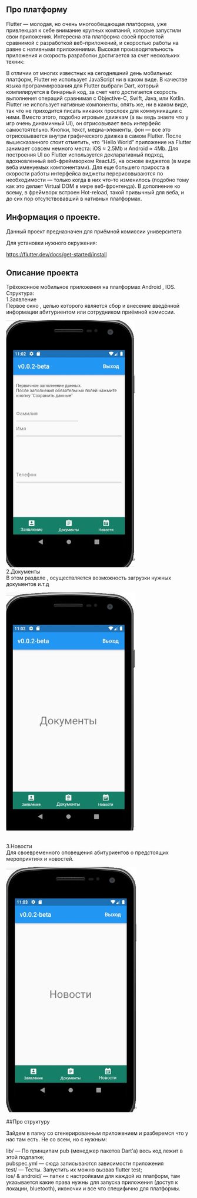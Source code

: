 ## Про платформу 

Flutter — молодая, но очень многообещающая платформа, уже привлекшая к себе внимание крупных компаний, которые запустили свои приложения. Интересна эта платформа своей простотой сравнимой с разработкой веб-приложений, и скоростью работы на равне с нативными приложениями. Высокая производительность приложения и скорость разработки достигается за счет нескольких техник:

В отличии от многих известных на сегодняшний день мобильных платформ, Flutter не использует JavaScript ни в каком виде. В качестве языка программирования для Flutter выбрали Dart, который компилируется в бинарный код, за счет чего достигается скорость выполнения операций сравнимая с Objective-C, Swift, Java, или Kotlin.
Flutter не использует нативные компоненты, опять же, ни в каком виде, так что не приходится писать никаких прослоек для коммуникации с ними. Вместо этого, подобно игровым движкам (а вы ведь знаете что у игр очень динамичный UI), он отрисовывает весь интерфейс самостоятельно. Кнопки, текст, медиа-элементы, фон — все это отрисовывается внутри графического движка в самом Flutter. После вышесказанного стоит отметить, что “Hello World” приложение на Flutter занимает совсем немного места: iOS ≈ 2.5Mb и Android ≈ 4Mb.
Для построения UI во Flutter используется декларативный подход, вдохновленный веб-фреймворком ReactJS, на основе виджетов (в мире веба именуемых компонентами). Для еще большего прироста в скорости работы интерфейса виджеты перерисовываются по необходимости — только когда в них что-то изменилось (подобно тому как это делает Virtual DOM в мире веб-фронтенда).
В дополнение ко всему, в фреймворк встроен Hot-reload, такой привычный для веба, и до сих пор отсутствовавший в нативных платформах.

## Информация о проекте. 

Данный проект предназначен для приёмной комиссии университета

Для установки нужного окружения:

https://flutter.dev/docs/get-started/install

## Описание проекта

Трёхоконное мобильное приложения на платформах Android , IOS. <br>
Структура:<br>
1.Заявление<br>
Первое окно , целью которого является сбор и внесение введённой информации абитуриентом или сотрудником приёмной комиссии.
<br>

![Image alt](https://github.com/enderoasis/admissionApp/blob/master/assets/pic1.JPG)
<br>
2.Документы<br>
В этом разделе , осуществляется возможность загрузки нужных документов и.т.д <br>

![Image alt](https://github.com/enderoasis/admissionApp/blob/master/assets/pic2.JPG)

<br>
3.Новости<br>
Для своевременного оповещения абитуриентов о предстоящих мероприятиях и новостей.
<br>

![Image alt](https://github.com/enderoasis/admissionApp/blob/master/assets/pic3.JPG)

##Про структуру

Зайдем в папку со сгенерированным приложением и разберемся что у нас там есть. Не со всем, но с нужным: <br>


lib/ — По принципам pub (менеджер пакетов Dart’а) весь код лежит в этой подпапке;<br>
pubspec.yml — сюда записываются зависимости приложения<br>
test/ — Тесты. Запустить их можно вызвав flutter test;<br>
ios/ & android/ — папки с настройками для каждой из платформ, там указывается какие права нужны для запуска приложения (доступ к<br> локации, bluetooth), иконочки и все что специфично для платформы.<br>
